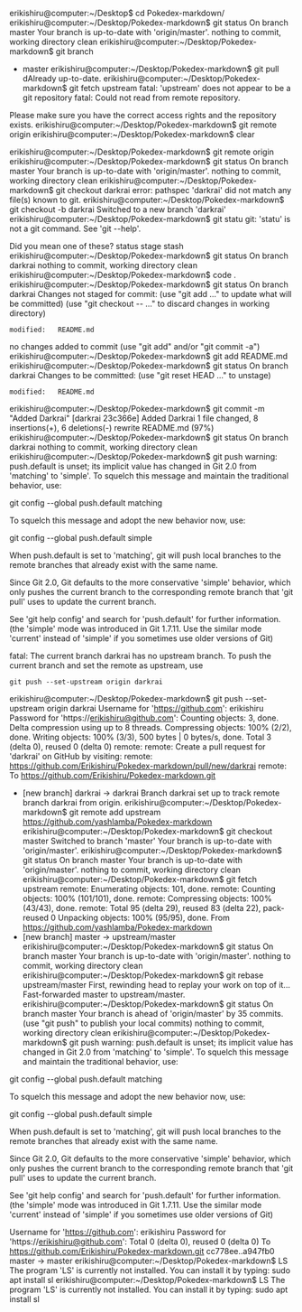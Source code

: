 erikishiru@computer:~/Desktop$ cd Pokedex-markdown/
erikishiru@computer:~/Desktop/Pokedex-markdown$ git status
On branch master
Your branch is up-to-date with 'origin/master'.
nothing to commit, working directory clean
erikishiru@computer:~/Desktop/Pokedex-markdown\$ git branch

- master
  erikishiru@computer:~/Desktop/Pokedex-markdown$ git pull
dAlready up-to-date.
erikishiru@computer:~/Desktop/Pokedex-markdown$ git fetch upstream
  fatal: 'upstream' does not appear to be a git repository
  fatal: Could not read from remote repository.

Please make sure you have the correct access rights
and the repository exists.
erikishiru@computer:~/Desktop/Pokedex-markdown$ git remote
origin
erikishiru@computer:~/Desktop/Pokedex-markdown$ clear

erikishiru@computer:~/Desktop/Pokedex-markdown$ git remote
origin
erikishiru@computer:~/Desktop/Pokedex-markdown$ git status
On branch master
Your branch is up-to-date with 'origin/master'.
nothing to commit, working directory clean
erikishiru@computer:~/Desktop/Pokedex-markdown$ git checkout darkrai
error: pathspec 'darkrai' did not match any file(s) known to git.
erikishiru@computer:~/Desktop/Pokedex-markdown$ git checkout -b darkrai
Switched to a new branch 'darkrai'
erikishiru@computer:~/Desktop/Pokedex-markdown\$ git statu
git: 'statu' is not a git command. See 'git --help'.

Did you mean one of these?
status
stage
stash
erikishiru@computer:~/Desktop/Pokedex-markdown$ git status
On branch darkrai
nothing to commit, working directory clean
erikishiru@computer:~/Desktop/Pokedex-markdown$ code .
erikishiru@computer:~/Desktop/Pokedex-markdown\$ git status
On branch darkrai
Changes not staged for commit:
(use "git add <file>..." to update what will be committed)
(use "git checkout -- <file>..." to discard changes in working directory)

    modified:   README.md

no changes added to commit (use "git add" and/or "git commit -a")
erikishiru@computer:~/Desktop/Pokedex-markdown$ git add README.md 
erikishiru@computer:~/Desktop/Pokedex-markdown$ git status
On branch darkrai
Changes to be committed:
(use "git reset HEAD <file>..." to unstage)

    modified:   README.md

erikishiru@computer:~/Desktop/Pokedex-markdown$ git commit -m "Added Darkrai"
[darkrai 23c366e] Added Darkrai
 1 file changed, 8 insertions(+), 6 deletions(-)
 rewrite README.md (97%)
erikishiru@computer:~/Desktop/Pokedex-markdown$ git status
On branch darkrai
nothing to commit, working directory clean
erikishiru@computer:~/Desktop/Pokedex-markdown\$ git push
warning: push.default is unset; its implicit value has changed in
Git 2.0 from 'matching' to 'simple'. To squelch this message
and maintain the traditional behavior, use:

git config --global push.default matching

To squelch this message and adopt the new behavior now, use:

git config --global push.default simple

When push.default is set to 'matching', git will push local branches
to the remote branches that already exist with the same name.

Since Git 2.0, Git defaults to the more conservative 'simple'
behavior, which only pushes the current branch to the corresponding
remote branch that 'git pull' uses to update the current branch.

See 'git help config' and search for 'push.default' for further information.
(the 'simple' mode was introduced in Git 1.7.11. Use the similar mode
'current' instead of 'simple' if you sometimes use older versions of Git)

fatal: The current branch darkrai has no upstream branch.
To push the current branch and set the remote as upstream, use

    git push --set-upstream origin darkrai

erikishiru@computer:~/Desktop/Pokedex-markdown\$ git push --set-upstream origin darkrai
Username for 'https://github.com': erikishiru
Password for 'https://erikishiru@github.com':
Counting objects: 3, done.
Delta compression using up to 8 threads.
Compressing objects: 100% (2/2), done.
Writing objects: 100% (3/3), 500 bytes | 0 bytes/s, done.
Total 3 (delta 0), reused 0 (delta 0)
remote:
remote: Create a pull request for 'darkrai' on GitHub by visiting:
remote: https://github.com/Erikishiru/Pokedex-markdown/pull/new/darkrai
remote:
To https://github.com/Erikishiru/Pokedex-markdown.git

- [new branch] darkrai -> darkrai
  Branch darkrai set up to track remote branch darkrai from origin.
  erikishiru@computer:~/Desktop/Pokedex-markdown$ git remote add upstream https://github.com/yashlamba/Pokedex-markdown
erikishiru@computer:~/Desktop/Pokedex-markdown$ git checkout master
  Switched to branch 'master'
  Your branch is up-to-date with 'origin/master'.
  erikishiru@computer:~/Desktop/Pokedex-markdown$ git status
On branch master
Your branch is up-to-date with 'origin/master'.
nothing to commit, working directory clean
erikishiru@computer:~/Desktop/Pokedex-markdown$ git fetch upstream
  remote: Enumerating objects: 101, done.
  remote: Counting objects: 100% (101/101), done.
  remote: Compressing objects: 100% (43/43), done.
  remote: Total 95 (delta 29), reused 83 (delta 22), pack-reused 0
  Unpacking objects: 100% (95/95), done.
  From https://github.com/yashlamba/Pokedex-markdown
- [new branch] master -> upstream/master
  erikishiru@computer:~/Desktop/Pokedex-markdown$ git status
On branch master
Your branch is up-to-date with 'origin/master'.
nothing to commit, working directory clean
erikishiru@computer:~/Desktop/Pokedex-markdown$ git rebase upstream/master
  First, rewinding head to replay your work on top of it...
  Fast-forwarded master to upstream/master.
  erikishiru@computer:~/Desktop/Pokedex-markdown$ git status
On branch master
Your branch is ahead of 'origin/master' by 35 commits.
  (use "git push" to publish your local commits)
nothing to commit, working directory clean
erikishiru@computer:~/Desktop/Pokedex-markdown$ git push
  warning: push.default is unset; its implicit value has changed in
  Git 2.0 from 'matching' to 'simple'. To squelch this message
  and maintain the traditional behavior, use:

git config --global push.default matching

To squelch this message and adopt the new behavior now, use:

git config --global push.default simple

When push.default is set to 'matching', git will push local branches
to the remote branches that already exist with the same name.

Since Git 2.0, Git defaults to the more conservative 'simple'
behavior, which only pushes the current branch to the corresponding
remote branch that 'git pull' uses to update the current branch.

See 'git help config' and search for 'push.default' for further information.
(the 'simple' mode was introduced in Git 1.7.11. Use the similar mode
'current' instead of 'simple' if you sometimes use older versions of Git)

Username for 'https://github.com': erikishiru
Password for 'https://erikishiru@github.com':
Total 0 (delta 0), reused 0 (delta 0)
To https://github.com/Erikishiru/Pokedex-markdown.git
cc778ee..a947fb0 master -> master
erikishiru@computer:~/Desktop/Pokedex-markdown$ LS 
The program 'LS' is currently not installed. You can install it by typing:
sudo apt install sl
erikishiru@computer:~/Desktop/Pokedex-markdown$ LS
The program 'LS' is currently not installed. You can install it by typing:
sudo apt install sl
